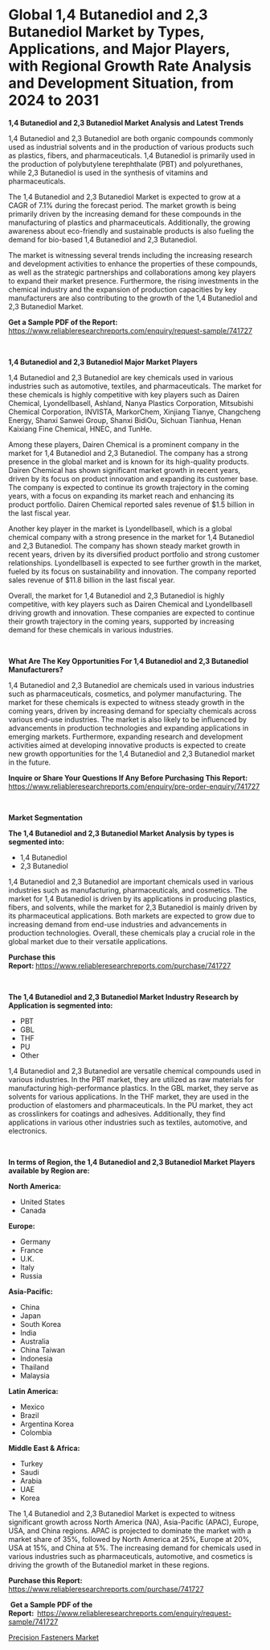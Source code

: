 <p><h1>Global 1,4 Butanediol and 2,3 Butanediol Market by Types, Applications, and Major Players, with Regional Growth Rate Analysis and Development Situation, from 2024 to 2031</h1></p><p><strong>1,4 Butanediol and 2,3 Butanediol Market Analysis and Latest Trends</strong></p>
<p><p>1,4 Butanediol and 2,3 Butanediol are both organic compounds commonly used as industrial solvents and in the production of various products such as plastics, fibers, and pharmaceuticals. 1,4 Butanediol is primarily used in the production of polybutylene terephthalate (PBT) and polyurethanes, while 2,3 Butanediol is used in the synthesis of vitamins and pharmaceuticals.</p><p>The 1,4 Butanediol and 2,3 Butanediol Market is expected to grow at a CAGR of 7.1% during the forecast period. The market growth is being primarily driven by the increasing demand for these compounds in the manufacturing of plastics and pharmaceuticals. Additionally, the growing awareness about eco-friendly and sustainable products is also fueling the demand for bio-based 1,4 Butanediol and 2,3 Butanediol.</p><p>The market is witnessing several trends including the increasing research and development activities to enhance the properties of these compounds, as well as the strategic partnerships and collaborations among key players to expand their market presence. Furthermore, the rising investments in the chemical industry and the expansion of production capacities by key manufacturers are also contributing to the growth of the 1,4 Butanediol and 2,3 Butanediol Market.</p></p>
<p><strong>Get a Sample PDF of the Report:&nbsp;</strong> <a href="https://www.reliableresearchreports.com/enquiry/request-sample/741727">https://www.reliableresearchreports.com/enquiry/request-sample/741727</a></p>
<p>&nbsp;</p>
<p><strong>1,4 Butanediol and 2,3 Butanediol Major Market Players</strong></p>
<p><p>1,4 Butanediol and 2,3 Butanediol are key chemicals used in various industries such as automotive, textiles, and pharmaceuticals. The market for these chemicals is highly competitive with key players such as Dairen Chemical, Lyondellbasell, Ashland, Nanya Plastics Corporation, Mitsubishi Chemical Corporation, INVISTA, MarkorChem, Xinjiang Tianye, Changcheng Energy, Shanxi Sanwei Group, Shanxi BidiOu, Sichuan Tianhua, Henan Kaixiang Fine Chemical, HNEC, and TunHe.</p><p>Among these players, Dairen Chemical is a prominent company in the market for 1,4 Butanediol and 2,3 Butanediol. The company has a strong presence in the global market and is known for its high-quality products. Dairen Chemical has shown significant market growth in recent years, driven by its focus on product innovation and expanding its customer base. The company is expected to continue its growth trajectory in the coming years, with a focus on expanding its market reach and enhancing its product portfolio. Dairen Chemical reported sales revenue of $1.5 billion in the last fiscal year.</p><p>Another key player in the market is Lyondellbasell, which is a global chemical company with a strong presence in the market for 1,4 Butanediol and 2,3 Butanediol. The company has shown steady market growth in recent years, driven by its diversified product portfolio and strong customer relationships. Lyondellbasell is expected to see further growth in the market, fueled by its focus on sustainability and innovation. The company reported sales revenue of $11.8 billion in the last fiscal year.</p><p>Overall, the market for 1,4 Butanediol and 2,3 Butanediol is highly competitive, with key players such as Dairen Chemical and Lyondellbasell driving growth and innovation. These companies are expected to continue their growth trajectory in the coming years, supported by increasing demand for these chemicals in various industries.</p></p>
<p>&nbsp;</p>
<p><strong>What Are The Key Opportunities For 1,4 Butanediol and 2,3 Butanediol Manufacturers?</strong></p>
<p><p>1,4 Butanediol and 2,3 Butanediol are chemicals used in various industries such as pharmaceuticals, cosmetics, and polymer manufacturing. The market for these chemicals is expected to witness steady growth in the coming years, driven by increasing demand for specialty chemicals across various end-use industries. The market is also likely to be influenced by advancements in production technologies and expanding applications in emerging markets. Furthermore, expanding research and development activities aimed at developing innovative products is expected to create new growth opportunities for the 1,4 Butanediol and 2,3 Butanediol market in the future.</p></p>
<p><strong>Inquire or Share Your Questions If Any Before Purchasing This Report:</strong> <a href="https://www.reliableresearchreports.com/enquiry/pre-order-enquiry/741727">https://www.reliableresearchreports.com/enquiry/pre-order-enquiry/741727</a></p>
<p>&nbsp;</p>
<p><strong>Market Segmentation</strong></p>
<p><strong>The 1,4 Butanediol and 2,3 Butanediol Market Analysis by types is segmented into:</strong></p>
<p><ul><li>1,4 Butanediol</li><li>2,3 Butanediol</li></ul></p>
<p><p>1,4 Butanediol and 2,3 Butanediol are important chemicals used in various industries such as manufacturing, pharmaceuticals, and cosmetics. The market for 1,4 Butanediol is driven by its applications in producing plastics, fibers, and solvents, while the market for 2,3 Butanediol is mainly driven by its pharmaceutical applications. Both markets are expected to grow due to increasing demand from end-use industries and advancements in production technologies. Overall, these chemicals play a crucial role in the global market due to their versatile applications.</p></p>
<p><strong>Purchase this Report:&nbsp;</strong><a href="https://www.reliableresearchreports.com/purchase/741727">https://www.reliableresearchreports.com/purchase/741727</a></p>
<p>&nbsp;</p>
<p><strong>The 1,4 Butanediol and 2,3 Butanediol Market Industry Research by Application is segmented into:</strong></p>
<p><ul><li>PBT</li><li>GBL</li><li>THF</li><li>PU</li><li>Other</li></ul></p>
<p><p>1,4 Butanediol and 2,3 Butanediol are versatile chemical compounds used in various industries. In the PBT market, they are utilized as raw materials for manufacturing high-performance plastics. In the GBL market, they serve as solvents for various applications. In the THF market, they are used in the production of elastomers and pharmaceuticals. In the PU market, they act as crosslinkers for coatings and adhesives. Additionally, they find applications in various other industries such as textiles, automotive, and electronics.</p></p>
<p>&nbsp;</p>
<p><strong>In terms of Region, the 1,4 Butanediol and 2,3 Butanediol Market Players available by Region are:</strong></p>
<p>
    <p> <strong> North America: </strong>
        <ul>
            <li>United States</li>
            <li>Canada</li>
        </ul>
        </p> 
    <p> <strong> Europe: </strong>
        <ul>
            <li>Germany</li>
            <li>France</li>
            <li>U.K.</li>
            <li>Italy</li>
            <li>Russia</li>
        </ul>
        </p> 
    <p> <strong> Asia-Pacific: </strong>
        <ul>
            <li>China</li>
            <li>Japan</li>
            <li>South Korea</li>
            <li>India</li>
            <li>Australia</li>
            <li>China Taiwan</li>
            <li>Indonesia</li>
            <li>Thailand</li>
            <li>Malaysia</li>
        </ul>
        </p> 
    <p> <strong> Latin America: </strong>
        <ul>
            <li>Mexico</li>
            <li>Brazil</li>
            <li>Argentina Korea</li>
            <li>Colombia</li>
        </ul>
        </p> 
    <p> <strong> Middle East & Africa: </strong>
        <ul>
            <li>Turkey</li>
            <li>Saudi</li>
            <li>Arabia</li>
            <li>UAE</li>
            <li>Korea</li>
        </ul>
    </p>
    </p>
<p><p>The 1,4 Butanediol and 2,3 Butanediol Market is expected to witness significant growth across North America (NA), Asia-Pacific (APAC), Europe, USA, and China regions. APAC is projected to dominate the market with a market share of 35%, followed by North America at 25%, Europe at 20%, USA at 15%, and China at 5%. The increasing demand for chemicals used in various industries such as pharmaceuticals, automotive, and cosmetics is driving the growth of the Butanediol market in these regions.</p></p>
<p><strong>Purchase this Report: </strong><a href="https://www.reliableresearchreports.com/purchase/741727">https://www.reliableresearchreports.com/purchase/741727</a></p>
<p>&nbsp;<strong>Get a Sample PDF of the Report:&nbsp;&nbsp;</strong><a href="https://www.reliableresearchreports.com/enquiry/request-sample/741727">https://www.reliableresearchreports.com/enquiry/request-sample/741727</a></p>
<p><strong></strong></p>
<p><p><a href="https://github.com/khayangel/Market-Research-Report-List-1/blob/main/precision-fasteners-market.md">Precision Fasteners Market</a></p></p>